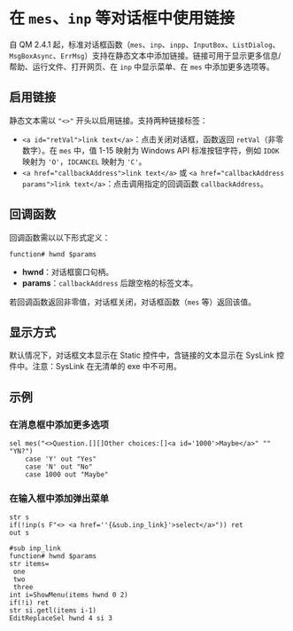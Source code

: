 # 在 `mes`、`inp` 等对话框中使用链接

自 QM 2.4.1 起，标准对话框函数（`mes`、`inp`、`inpp`、`InputBox`、`ListDialog`、`MsgBoxAsync`、`ErrMsg`）支持在静态文本中添加链接。链接可用于显示更多信息/帮助、运行文件、打开网页、在 `inp` 中显示菜单、在 `mes` 中添加更多选项等。

## 启用链接

静态文本需以 `"<>"` 开头以启用链接。支持两种链接标签：

- `<a id="retVal">link text</a>`：点击关闭对话框，函数返回 `retVal`（非零数字）。在 `mes` 中，值 1-15 映射为 Windows API 标准按钮字符，例如 `IDOK` 映射为 `'O'`，`IDCANCEL` 映射为 `'C'`。
- `<a href="callbackAddress">link text</a>` 或 `<a href="callbackAddress params">link text</a>`：点击调用指定的回调函数 `callbackAddress`。

## 回调函数

回调函数需以以下形式定义：

```qm
function# hwnd $params
```

- **hwnd**：对话框窗口句柄。
- **params**：`callbackAddress` 后跟空格的标签文本。

若回调函数返回非零值，对话框关闭，对话框函数（`mes` 等）返回该值。

## 显示方式

默认情况下，对话框文本显示在 Static 控件中，含链接的文本显示在 SysLink 控件中。注意：SysLink 在无清单的 exe 中不可用。

## 示例

### 在消息框中添加更多选项

```qm
sel mes("<>Question.[][]Other choices:[]<a id='1000'>Maybe</a>" "" "YN?")
    case 'Y' out "Yes"
    case 'N' out "No"
    case 1000 out "Maybe"
```

### 在输入框中添加弹出菜单

```qm
str s
if(!inp(s F"<> <a href=''{&sub.inp_link}'>select</a>")) ret
out s

#sub inp_link
function# hwnd $params
str items=
 one
 two
 three
int i=ShowMenu(items hwnd 0 2)
if(!i) ret
str si.getl(items i-1)
EditReplaceSel hwnd 4 si 3
```